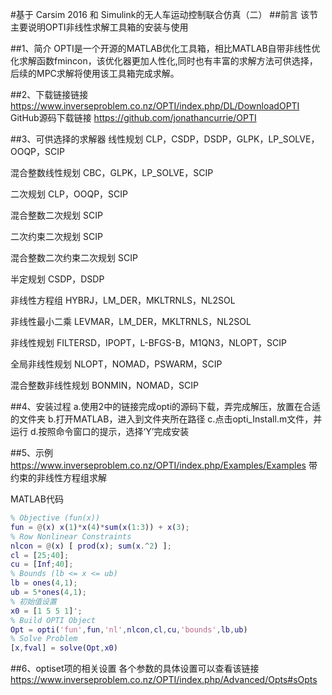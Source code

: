 #基于 Carsim 2016 和 Simulink的无人车运动控制联合仿真（二）
##前言
该节主要说明OPTI非线性求解工具箱的安装与使用

##1、简介
OPTI是一个开源的MATLAB优化工具箱，相比MATLAB自带非线性优化求解函数fmincon，该优化器更加人性化,同时也有丰富的求解方法可供选择，后续的MPC求解将使用该工具箱完成求解。

##2、下载链接链接
https://www.inverseproblem.co.nz/OPTI/index.php/DL/DownloadOPTI
GitHub源码下载链接
https://github.com/jonathancurrie/OPTI

##3、可供选择的求解器
线性规划
CLP，CSDP，DSDP，GLPK，LP_SOLVE，OOQP，SCIP

混合整数线性规划
CBC，GLPK，LP_SOLVE，SCIP

二次规划
CLP，OOQP，SCIP

混合整数二次规划
SCIP

二次约束二次规划
SCIP

混合整数二次约束二次规划
SCIP

半定规划
CSDP，DSDP

非线性方程组
HYBRJ，LM_DER，MKLTRNLS，NL2SOL

非线性最小二乘
LEVMAR，LM_DER，MKLTRNLS，NL2SOL

非线性规划
FILTERSD，IPOPT，L-BFGS-B，M1QN3，NLOPT，SCIP

全局非线性规划
NLOPT，NOMAD，PSWARM，SCIP

混合整数非线性规划
BONMIN，NOMAD，SCIP

##4、安装过程
a.使用2中的链接完成opti的源码下载，弄完成解压，放置在合适的文件夹
b.打开MATLAB，进入到文件夹所在路径
c.点击opti_Install.m文件，并运行
d.按照命令窗口的提示，选择‘Y’完成安装

##5、示例
https://www.inverseproblem.co.nz/OPTI/index.php/Examples/Examples
带约束的非线性方程组求解

MATLAB代码
``` matlab
% Objective (fun(x))
fun = @(x) x(1)*x(4)*sum(x(1:3)) + x(3);
% Row Nonlinear Constraints 
nlcon = @(x) [ prod(x); sum(x.^2) ];
cl = [25;40];
cu = [Inf;40]; 
% Bounds (lb <= x <= ub)
lb = ones(4,1);
ub = 5*ones(4,1);         
% 初始值设置
x0 = [1 5 5 1]';
% Build OPTI Object
Opt = opti('fun',fun,'nl',nlcon,cl,cu,'bounds',lb,ub)
% Solve Problem
[x,fval] = solve(Opt,x0)
```
##6、optiset项的相关设置
各个参数的具体设置可以查看该链接
https://www.inverseproblem.co.nz/OPTI/index.php/Advanced/Opts#sOpts